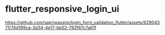 # flutter_responsive_login_ui

https://github.com/sakriwassim/login_form_validation_flutter/assets/62904371/74d199ca-3d34-4e17-bb52-792f67c7a61f

